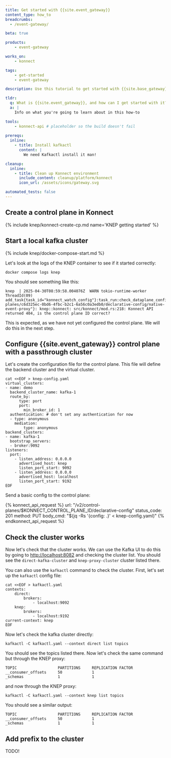 ```yaml
---
title: Get started with {{site.event_gateway}}
content_type: how_to
breadcrumbs:
  - /event-gateway/

beta: true

products:
    - event-gateway

works_on:
    - konnect

tags:
    - get-started
    - event-gateway

description: Use this tutorial to get started with {{site.base_gateway}}.

tldr: 
  q: What is {{site.event_gateway}}, and how can I get started with it?
  a: | 
    Info on what you're going to learn about in this how-to 

tools:
    - konnect-api # placeholder so the build doesn't fail
  
prereqs:
  inline:
    - title: Install kafkactl
      content: |
        We need Kafkactl install it man!

cleanup:
  inline:
    - title: Clean up Konnect environment
      include_content: cleanup/platform/konnect
      icon_url: /assets/icons/gateway.svg

automated_tests: false
---
```


## Create a control plane in Konnect

{% include knep/konnect-create-cp.md name='KNEP getting started' %}

## Start a local kafka cluster

{% include knep/docker-compose-start.md %}

Let's look at the logs of the KNEP container to see if it started correctly:
```shell
docker compose logs knep
```

You should see something like this:
```
knep  | 2025-04-30T08:59:58.004076Z  WARN tokio-runtime-worker ThreadId(09) add_task{task_id="konnect_watch_config"}:task_run:check_dataplane_config{cp_config_url="/v2/control-planes/c6d325ec-0bd6-4fbc-b2c1-6a56c0a3edb0/declarative-config/native-event-proxy"}: knep::konnect: src/konnect/mod.rs:218: Konnect API returned 404, is the control plane ID correct?
```

This is expected, as we have not yet configured the control plane. We will do this in the next step.

## Configure {{site.event_gateway}} control plane with a passthrough cluster 

Let's create the configuration file for the control plane. This file will define the backend cluster and the virtual cluster.
```shell
cat <<EOF > knep-config.yaml
virtual_clusters:
- name: demo
  backend_cluster_name: kafka-1
  route_by:
      type: port
      port:
        min_broker_id: 1
  authentication: # don't set any authentication for now 
  - type: anonymous
    mediation:
        type: anonymous
backend_clusters:
- name: kafka-1 
  bootstrap_servers:
  - broker:9092 
listeners:
  port:
    - listen_address: 0.0.0.0
      advertised_host: knep
      listen_port_start: 9092
    - listen_address: 0.0.0.0
      advertised_host: localhost
      listen_port_start: 9192
EOF
```

Send a basic config to the control plane:

<!--vale off-->
{% konnect_api_request %}
url: "/v2/control-planes/$KONNECT_CONTROL_PLANE_ID/declarative-config"
status_code: 201
method: PUT
body_cmd: "$(jq -Rs '{config: .}' < knep-config.yaml)"
{% endkonnect_api_request %}
<!--vale on-->


## Check the cluster works

Now let's check that the cluster works. We can use the Kafka UI to do this by going to [http://localhost:8082](http://localhost:8082) and checking the cluster list. You should see the `direct-kafka-cluster` and `knep-proxy-cluster` cluster listed there.

You can also use the `kafkactl` command to check the cluster. First, let's set up the `kafkactl` config file:
```shell
cat <<EOF > kafkactl.yaml
contexts:
    direct:
        brokers:
            - localhost:9092
    knep:
        brokers:
            - localhost:9192
current-context: knep
EOF
```

Now let's check the kafka cluster directly:
```shell
kafkactl -C kafkactl.yaml --context direct list topics
```

You should see the topics listed there. Now let's check the same command but through the KNEP proxy:
```shell
TOPIC                  PARTITIONS     REPLICATION FACTOR
__consumer_offsets     50             1
_schemas               1              1
```

and now through the KNEP proxy:
```shell
kafkactl -C kafkactl.yaml --context knep list topics
```

You should see a similar output:
```shell
TOPIC                  PARTITIONS     REPLICATION FACTOR
__consumer_offsets     50             1
_schemas               1              1
```

## Add prefix to the cluster 

TODO!